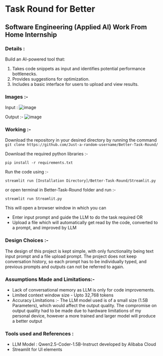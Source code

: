 # Task Round for Better
## Software Engineering (Applied AI) Work From Home Internship 
### Details :
Build an AI-powered tool that:
1. Takes code snippets as input and identifies potential performance bottlenecks.
2. Provides suggestions for optimization.
3. Includes a basic interface for users to upload and view results.

### Images :-
Input :
![image](https://github.com/user-attachments/assets/bcee48f4-ebb4-4d8b-b924-60229a0a011a)

Output :-
![image](https://github.com/user-attachments/assets/13de934d-9ae1-4344-a78f-2afa47b83d09)

### Working :- 
Download the repository in your desired directory by running the command 
```git clone https://github.com/Just-a-random-username/Better-Task-Round/```

Download the required python libraries :-
```
pip install -r requirements.txt
```

Run the code using :-
```
streamlit run [Installation Directory]/Better-Task-Round/Streamlit.py
```
or open terminal in Better-Task-Round folder and run :-
```
streamlit run Streamlit.py
```
This will open a browser window in which you can 
- Enter input prompt and guide the LLM to do the task required OR
- Upload a file which will automatically get read by the code, converted to a prompt, and improved by LLM

### Design Choices :-
The design of this project is kept simple, with only functionality being text input prompt and a file upload prompt.
The project does not keep conversation history, so each prompt has to be individually typed, and previous prompts and outputs can not be referred to again.

### Assumptions Made and Limitations:-
- Lack of conversational memory as LLM is only for code improvements.
- Limited context window size - Upto 32,768 tokens
- Accuracy Limitations :- The LLM model used is of a small size (1.5B Parameters), which would affect the output quality. The compromise on output quality had to be made due to hardware limitations of my personal device, however a more trained and larger model will produce a better output

### Tools used and References :
- LLM Model : Qwen2.5-Coder-1.5B-Instruct developed by Alibaba Cloud
- Streamlit for UI elements
